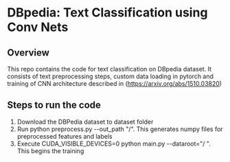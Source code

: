 # DBpedia: Text Classification using Conv Nets

## Overview
This repo contains the code for text classification on DBpedia dataset.
It consists of text preprocessing steps, custom data loading in pytorch and training of CNN architecture
described in (https://arxiv.org/abs/1510.03820)

## Steps to run the code

1. Download the DBPedia dataset to dataset folder
2. Run python preprocess.py --out_path "/". This generates numpy files for preprocessed features and labels
3. Execute CUDA_VISIBLE_DEVICES=0 python main.py --dataroot="/ ". This begins the training
